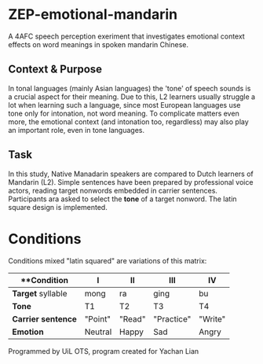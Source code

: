 # ZEP-emotional-mandarin

A 4AFC speech perception exeriment that investigates emotional context effects 
on word meanings in spoken mandarin Chinese.

## Context & Purpose

In tonal languages (mainly Asian languages) the 'tone' of speech sounds is a 
crucial aspect for their meaning. Due to this, L2 learners usually struggle a 
lot when learning such a language, since most European languages use tone only 
for intonation, not word meaning. To complicate matters even more, the 
emotional context (and intonation too, regardless) may also play an important 
role, even in tone languages. 

## Task 

In this study, Native Manadarin speakers are compared to Dutch learners of 
Mandarin (L2). Simple sentences have been prepared by professional voice 
actors, reading target nonwords embedded in carrier sentences. Participants
ara asked to select the **tone** of a target nonword. The latin square design 
is implemented.

# Conditions

Conditions mixed "latin squared" are variations of this matrix:

**Condition               |   I         |    II       |   III       |   IV  
--------------------------|-------------|-------------|-------------|-----------
**Target** syllable       |   mong      |    ra       |   ging      |   bu  
**Tone**                  |  T1         |  T2         |   T3        |   T4 
**Carrier sentence**      | "Point"     | "Read"      | "Practice"  | "Write"
**Emotion**               | Neutral     | Happy       |   Sad       | Angry


Programmed by UiL OTS, program created for Yachan Lian

